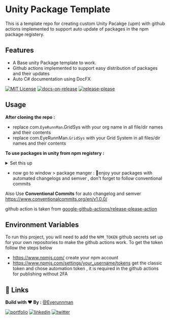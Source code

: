 
# Unity Package Template

This is a template repo for creating custom Unity Pacakge (upm) with github actions implemented to support auto update of packages in the npm package registery.


## Features

- A Base unity Package template to work.
- Github actions implemented to support easy distribution of packages and their updates
- Auto C# documentation using DocFX

[![MIT License](https://img.shields.io/badge/License-MIT-green.svg)](https://choosealicense.com/licenses/mit/)
[![docs-on-release](https://github.com/EyeRunnMan-GameDev-Portfolio/com.eyerunnman.gridsys/actions/workflows/docs-on-release.yml/badge.svg)](https://github.com/EyeRunnMan-GameDev-Portfolio/com.eyerunnman.gridsys/actions/workflows/docs-on-release.yml)
[![release-please](https://github.com/EyeRunnMan-GameDev-Portfolio/com.eyerunnman.gridsys/actions/workflows/release-please-npm-publish.yml/badge.svg)](https://github.com/EyeRunnMan-GameDev-Portfolio/com.eyerunnman.gridsys/actions/workflows/release-please-npm-publish.yml)

## Usage

**After cloning the repo :** 
- replace com.`EyeRunnMan`.GridSys with your org name in all file/dir names and their contents
- replace com.EyeRunnMan.`GridSys` with your Grid System  in all files/dir names and their contents 

**To use packages in unity from npm registery :**
<details>
  <summary>Set this up</summary>

  ![image](https://user-images.githubusercontent.com/46531095/209373322-f06beee7-9339-454f-ab50-aef27b97a05e.png)

</details>

- now go to window > package manger : 🎉enjoy your packages with automated changelogs and semver , don't forget to follow conventional commits

  

Also Use **Conventional Commits** for auto changelog and semver https://www.conventionalcommits.org/en/v1.0.0/

github action is taken from [google-github-actions/release-please-action](https://github.com/google-github-actions/release-please-action#automating-publication-to-npm)
## Environment Variables

To run this project, you will need to add the `NPM_TOKEN` github secrets set up for your own repositories to make the github actions work.
To get the token follow the steps below
- https://www.npmjs.com/ create your npm account
- https://www.npmjs.com/settings/your_username/tokens get the classic token and chose automation token , it is required in the github actions for publishing without 2FA




## 🔗 Links
**Build with ❤ By :**  [@Eyerunnman](https://www.github.com/eyerunnman)

[![portfolio](https://img.shields.io/badge/my_portfolio-000?style=for-the-badge&logo=ko-fi&logoColor=white)](https://eyerunnman.github.io/)
[![linkedin](https://img.shields.io/badge/linkedin-0A66C2?style=for-the-badge&logo=linkedin&logoColor=white)](https://www.linkedin.com/in/karanbatradev/)
[![twitter](https://img.shields.io/badge/twitter-1DA1F2?style=for-the-badge&logo=twitter&logoColor=white)](https://twitter.com/EyeRunnMan)

